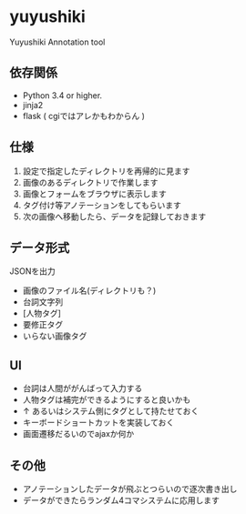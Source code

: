 yuyushiki
=========

Yuyushiki Annotation tool

依存関係
-----------
* Python 3.4 or higher.
* jinja2
* flask ( cgiではアレかもわからん )

仕様
------------
1. 設定で指定したディレクトリを再帰的に見ます
2. 画像のあるディレクトリで作業します
3. 画像とフォームをブラウザに表示します
4. タグ付け等アノテーションをしてもらいます
5. 次の画像へ移動したら、データを記録しておきます

データ形式
----------------
JSONを出力

* 画像のファイル名(ディレクトリも？)
* 台詞文字列
* [人物タグ]
* 要修正タグ
* いらない画像タグ

UI
----------------
* 台詞は人間ががんばって入力する
* 人物タグは補完ができるようにすると良いかも
* ↑ あるいはシステム側にタグとして持たせておく
* キーボードショートカットを実装しておく
* 画面遷移だるいのでajaxか何か

その他
----------------
* アノテーションしたデータが飛ぶとつらいので逐次書き出し
* データができたらランダム4コマシステムに応用します

